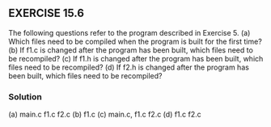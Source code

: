 ## EXERCISE 15.6
The following questions refer to the program described in Exercise 5.
(a) Which files need to be compiled when the program is built for the first time?
(b) If f1.c is changed after the program has been built, which files need to be recompiled?
(c\) If f1.h is changed after the program has been built, which files need to be recompiled?
(d) If f2.h is changed after the program has been built, which files need to be recompiled?

### Solution
(a) main.c f1.c f2.c
(b) f1.c
(c) main.c, f1.c f2.c
(d) f1.c f2.c
